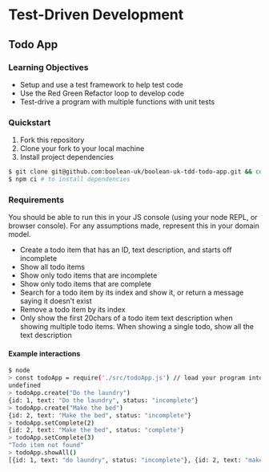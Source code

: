 # Test-Driven Development

## Todo App

### Learning Objectives
- Setup and use a test framework to help test code
- Use the Red Green Refactor loop to develop code
- Test-drive a program with multiple functions with unit tests

### Quickstart
1. Fork this repository
2. Clone your fork to your local machine
3. Install project dependencies
```sh
$ git clone git@github.com:boolean-uk/boolean-uk-tdd-todo-app.git && cd boolean-uk-tdd-todo-app
$ npm ci # to install dependencies
```

### Requirements

You should be able to run this in your JS console (using your node REPL, or browser console). For any assumptions made, represent this in your domain model.

- Create a todo item that has an ID, text description, and starts off incomplete
- Show all todo items
- Show only todo items that are incomplete
- Show only todo items that are complete
- Search for a todo item by its index and show it, or return a message saying it doesn’t exist
- Remove a todo item by its index
- Only show the first 20chars of a todo item text description when showing multiple todo items. When showing a single todo, show all the text description

#### Example interactions
```sh
$ node
> const todoApp = require('./src/todoApp.js') // load your program into your REPL
undefined
> todoApp.create("Do the laundry")
{id: 1, text: "Do the laundry", status: "incomplete"}
> todoApp.create("Make the bed")
{id: 2, text: "Make the bed", status: "incomplete"}
> todoApp.setComplete(2)
{id: 2, text: "Make the bed", status: "complete"}
> todoApp.setComplete(3)
"Todo item not found"
> todoApp.showAll()
[{id: 1, text: "do laundry", status: "incomplete"}, {id: 2, text: "make the bed", status: "complete"}]
```
